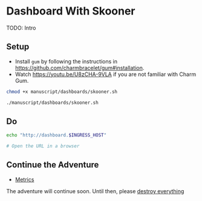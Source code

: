 # Dashboard With Skooner

TODO: Intro

## Setup

* Install `gum` by following the instructions in https://github.com/charmbracelet/gum#installation.
* Watch https://youtu.be/U8zCHA-9VLA if you are not familiar with Charm Gum.

```bash
chmod +x manuscript/dashboards/skooner.sh

./manuscript/dashboards/skooner.sh
```

## Do

```bash
echo "http://dashboard.$INGRESS_HOST"

# Open the URL in a browser
```

## Continue the Adventure

* [Metrics](../metrics/README.md)

The adventure will continue soon. Until then, please [destroy everything](../destroy/observability.md)
